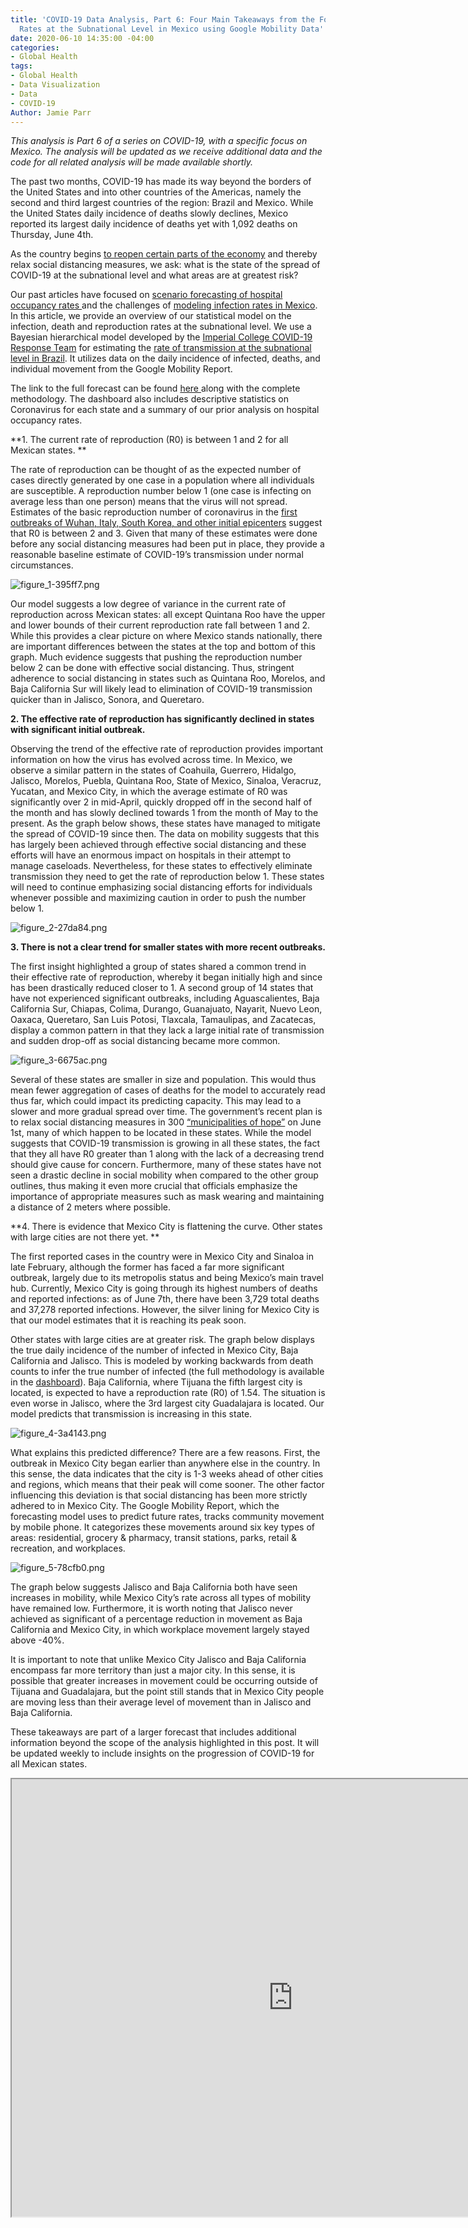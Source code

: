```yaml
---
title: 'COVID-19 Data Analysis, Part 6: Four Main Takeaways from the Forecast of Transmission
  Rates at the Subnational Level in Mexico using Google Mobility Data'
date: 2020-06-10 14:35:00 -04:00
categories:
- Global Health
tags:
- Global Health
- Data Visualization
- Data
- COVID-19
Author: Jamie Parr
---
```


*This analysis is Part 6 of a series on COVID-19, with a specific focus on Mexico. The analysis will be updated as we receive additional data and the code for all related analysis will be made available shortly.*

The past two months, COVID-19 has made its way beyond the borders of the United States and into other countries of the Americas, namely the second and third largest countries of the region: Brazil and Mexico. While the United States daily incidence of deaths slowly declines, Mexico reported its largest daily incidence of deaths yet with 1,092 deaths on Thursday, June 4th.

As the country  begins [to reopen certain parts of the economy](https://www.aljazeera.com/news/2020/06/mexico-begins-reopen-covid-19-crisis-200609140246098.html) and thereby relax social distancing measures, we ask: what is the state of the spread of COVID-19 at the subnational level and what areas are at greatest risk?

Our past articles have focused on [scenario forecasting of hospital occupancy rates ](https://dai-global-digital.com/examining-hospital-capacity-in-mexico.html)and the challenges of [modeling infection rates in Mexico](https://dai-global-digital.com/covid-19-part-5-different-methods-to-model-infection-rates-in-mexico-and-what-they-tell-us.html?utm_source=related-box). In this article, we provide an overview of our statistical model on the infection, death and reproduction rates at the subnational level. We use a Bayesian hierarchical model developed by the  [Imperial College COVID-19 Response Team](https://www.imperial.ac.uk/mrc-global-infectious-disease-analysis/covid-19/) for estimating the [rate of transmission at the subnational level in Brazil]((https://www.imperial.ac.uk/media/imperial-college/medicine/mrc-gida/2020-05-08-COVID19-Report-21.pdf)). It utilizes data on the daily incidence of infected, deaths, and individual movement from the Google Mobility Report.

The link to the full forecast can be found [here ](https://analytics.dai.com/public/dashboard/Mexico_Health) along with the complete methodology. The dashboard also includes descriptive statistics on Coronavirus for each state and a summary of our prior analysis on hospital occupancy rates.

\*\*1. The current rate of reproduction (R0) is between 1 and 2 for all Mexican states.
\*\*

The rate of reproduction can be thought of as the expected number of cases directly generated by one case in a population where all individuals are susceptible. A reproduction number below 1 (one case is infecting on average less than one person) means that the virus will not spread. Estimates of the basic reproduction number of coronavirus in the [first outbreaks of Wuhan, Italy, South Korea, and other initial epicenters](https://docs.google.com/spreadsheets/d/1ZoWJrrKbZI_yb2JJh36sU0IiF3J0JNp8UwLwLEbqO9M/edit#gid=0) suggest that R0 is between 2 and 3. Given that many of these estimates were done before any social distancing measures had been put in place, they provide a reasonable baseline estimate of COVID-19’s transmission under normal circumstances.

![figure_1-395ff7.png](/uploads/figure_1-395ff7.png)

Our model suggests a low degree of variance in the current rate of reproduction across Mexican states: all except Quintana Roo have the upper and lower bounds of their current reproduction rate fall between 1 and 2. While this provides a clear picture on where Mexico stands nationally, there are important differences between the states at the top and bottom of this graph. Much evidence suggests that pushing the reproduction number below 2 can be done with effective social distancing. Thus, stringent adherence to social distancing in states such as Quintana Roo, Morelos, and Baja California Sur will likely lead to elimination of COVID-19 transmission quicker than in Jalisco, Sonora, and Queretaro.

**2. The effective rate of reproduction has significantly declined in states with significant initial outbreak.**

Observing the trend of the effective rate of reproduction provides important information on how the virus has evolved across time. In Mexico, we observe a similar pattern in the states of Coahuila, Guerrero, Hidalgo, Jalisco, Morelos, Puebla, Quintana Roo, State of Mexico, Sinaloa, Veracruz, Yucatan, and Mexico City, in which the average estimate of R0 was significantly over 2 in mid-April, quickly dropped off in the second half of the month  and has slowly declined towards 1 from the month of May to the present. As the graph below shows, these states have managed to mitigate the spread of COVID-19 since then. The data on mobility suggests that this has largely been achieved through effective social distancing and these efforts will have an enormous impact on hospitals in their attempt to manage caseloads. Nevertheless, for these states to effectively eliminate transmission they need to get the rate of reproduction below 1. These states will need to continue emphasizing social distancing efforts for individuals whenever possible and maximizing caution in order to push the number below 1.

![figure_2-27da84.png](/uploads/figure_2-27da84.png)

**3. There is not a clear trend for smaller states with more recent outbreaks.**

The first insight highlighted a group of states shared a common trend in their effective rate of reproduction, whereby it began initially high and since has been drastically reduced closer to 1. A second group of 14 states that have not experienced significant outbreaks, including Aguascalientes, Baja California Sur, Chiapas, Colima, Durango, Guanajuato, Nayarit, Nuevo Leon, Oaxaca, Queretaro, San Luis Potosi, Tlaxcala, Tamaulipas, and Zacatecas, display a common pattern in that they lack a large initial rate of transmission and sudden drop-off as social distancing became more common.

![figure_3-6675ac.png](/uploads/figure_3-6675ac.png)

Several of these states are smaller in size and population. This would thus mean fewer aggregation of cases of deaths for the model to accurately read thus far, which could impact its predicting capacity. This may lead to a slower and more gradual spread over time.
The government’s recent plan is to relax social distancing measures in 300 [“municipalities of hope”](https://www.marca.com/claro-mx/trending/2020/05/17/5ec193d1e2704eed4f8b4629.html) on June 1st, many of which happen to be located in these states. While the model suggests that COVID-19 transmission is growing in all these states, the fact that they  all have R0 greater than 1 along with the lack of a decreasing trend should give cause for concern. Furthermore, many of these states have not seen a  drastic decline in social mobility when compared to the other group outlines, thus making it even more crucial that officials emphasize the importance of appropriate measures such as mask wearing and maintaining a distance of 2 meters where possible.

\*\*4. There is evidence that Mexico City is flattening the curve. Other states with large cities are not there yet. \*\*

The first reported cases in the country were in Mexico City and Sinaloa in late February, although the former has faced a far more significant outbreak, largely due to its metropolis status and being Mexico’s main travel hub. Currently, Mexico City is going through its highest numbers of deaths and reported infections: as of June 7th, there have been 3,729 total deaths and 37,278 reported  infections. However, the silver lining for Mexico City is that our model estimates that it  is reaching its peak soon.

Other states with large cities are at greater risk. The graph below displays the true daily incidence of the number of infected in Mexico City, Baja California and Jalisco. This is modeled by working backwards from death counts to infer the true number of infected (the full methodology is available in the [dashboard](https://analytics.dai.com/public/dashboard/Mexico_Health)). Baja California, where Tijuana the fifth largest city is located, is expected to have a reproduction rate (R0) of 1.54. The situation is even worse in Jalisco, where the 3rd largest city Guadalajara is located. Our model predicts that transmission is increasing in this state.

![figure_4-3a4143.png](/uploads/figure_4-3a4143.png)

What explains this predicted difference? There are a few reasons. First, the outbreak in Mexico City began earlier than anywhere else in the country. In this sense, the data indicates that the city is 1-3 weeks ahead of other cities and regions, which means that their peak will come sooner. The other factor influencing this deviation is that social distancing has been more strictly adhered to in Mexico City. The Google Mobility Report, which the forecasting model uses to predict future rates, tracks community movement by mobile phone. It categorizes these movements around six key types of areas: residential, grocery & pharmacy, transit stations, parks, retail & recreation, and workplaces.

![figure_5-78cfb0.png](/uploads/figure_5-78cfb0.png)

The graph below suggests Jalisco and Baja California both have seen increases in mobility, while Mexico City’s rate across all types of mobility have remained low. Furthermore, it is worth noting that Jalisco never achieved as significant of a percentage reduction in movement as Baja California and Mexico City, in which workplace movement largely stayed above -40%.

It is important to note that unlike Mexico City Jalisco and Baja California encompass far more territory than just a major city. In this sense, it is possible that greater increases in movement could be occurring outside of Tijuana and Guadalajara, but the point still stands that in Mexico City people are moving less than their average level of movement than in Jalisco and Baja California. 

These takeaways are part of a larger forecast that includes additional information beyond the scope of the analysis highlighted in this post. It will be updated weekly to include insights on the progression of COVID-19 for all Mexican states.

<iframe src="https://jcp109.shinyapps.io/MX_app/" width="900" height="700" allow="fullscreen"></iframe>